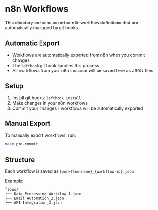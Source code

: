 # n8n Workflows

This directory contains exported n8n workflow definitions that are automatically managed by git hooks.

## Automatic Export

- Workflows are automatically exported from n8n when you commit changes
- The `lefthook` git hook handles this process
- All workflows from your n8n instance will be saved here as JSON files

## Setup

1. Install git hooks: `lefthook install`
2. Make changes in your n8n workflows
3. Commit your changes - workflows will be automatically exported

## Manual Export

To manually export workflows, run:
```bash
make pre-commit
```

## Structure

Each workflow is saved as `{workflow-name}_{workflow-id}.json`

Example:
```
flows/
├── Data Processing Workflow_1.json
├── Email Automation_2.json
└── API Integration_3.json
```